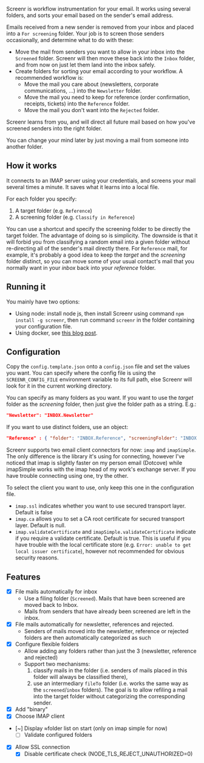 Screenr is workflow instrumentation for your email. It works using several folders, and sorts your email based on the sender's email address.

Emails received from a new sender is removed from your inbox and placed into a `For screening` folder. Your job is to screen those senders occasionally, and determine what to do with these:
- Move the mail from senders you want to allow in your inbox into the `Screened` folder. Screenr will then move these back into the `Inbox` folder, and from now on just let them land into the inbox safely.
- Create folders for sorting your email according to your workflow. A recommended workflow is:
  - Move the mail you care  about (newsletters, corporate communications, ...) into the `Newsletter` folder.
  - Move the mail you need to keep for reference (order confirmation, receipts, tickets) into the `Reference` folder.
  - Move the mail you don't want into the `Rejected` folder.

Screenr learns from you, and will direct all future mail based on how you've screened senders into the right folder.

You can change your mind later by just moving a mail from someone into another folder.

## How it works

It connects to an IMAP server using your credentials, and screens your mail several times a minute. It saves what it learns into a local file.

For each folder you specify:
1. A target folder (e.g. `Reference`)
2. A screening folder (e.g. `Classify in Reference`)

You can use a shortcut and specify the screening folder to be directly the target folder. The advantage of doing so is simplicity. The downside is that it will forbid you from classifying a random email into a given folder without re-directing all of the sender's mail directly there. For `Reference` mail, for example, it's probably a good idea to keep the _target_ and the _screening_ folder distinct, so you can move some of your usual contact's mail that you normally want in your _inbox_ back into your _reference_ folder.

## Running it

You mainly have two options:
- Using node: install node js, then install Screenr using command `npm install -g screenr`, then run command `screenr` in the folder containing your configuration file.
- Using docker, see [this blog post](https://feval.ca/posts/screenr).

## Configuration

Copy the `config.template.json` onto a `config.json` file and set the values you want. You can specify where the config file is using the `SCREENR_CONFIG_FILE` environment variable to its full path, else Screenr will look for it in the current working directory.

You can specify as many folders as you want. If you want to use the _target_ folder as the _screening_ folder, then just give the folder path as a string. E.g.:

```json
"Newsletter": "INBOX.Newsletter"
```

If you want to use distinct folders, use an object:

```json
"Reference" : { "folder": "INBOX.Reference", "screeningFolder": "INBOX.FileIn.Reference" }
```

Screenr supports two email client connectors for now: `imap` and `imapSimple`. The only difference is the library it's using for connecting, however I've noticed that imap is slightly faster on my person email (Dotcove) while imapSimple works with the imap head of my work's exchange server. If you have trouble connecting using one, try the other.

To select the client you want to use, only keep this one in the configuration file. 

- `imap.ssl` indicates whether you want to use secured transport layer. Default is false
- `imap.ca` allows you to set a CA root certificate for secured transport layer. Default is null.
- `imap.validateCertificate` and `imapSimple.validateCertificate` indicate if you require a validate certificate. Default is true. This is useful if you have trouble with the local certificate store (e.g. `Error: unable to get local issuer certificate`), however not recommended for obvious security reasons.

## Features

- [x] File mails automatically for inbox
  - Use a filing folder (`Screened`). Mails that have been screened are moved back to Inbox.
  - Mails from senders that have already been screened are left in the inbox.
- [x] File mails automatically for newsletter, references and rejected.
  - Senders of mails moved into the newsletter, reference or rejected folders are then automatically categorized as such
- [x] Configure flexible folders
  - Allow adding any folders rather than just the 3 (newsletter, reference and rejected)
  - Support two mechanisms: 
    1. classify mails in the folder (i.e. senders of mails placed in this folder will always be classified there),
    2. use an intermediary `fileTo` folder (i.e. works the same way as the `screened`/`inbox` folders). The goal is to allow refiling a mail into the target folder without categorizing the corresponding sender.
- [x] Add "binary"
- [x] Choose IMAP client
- [~] Display ≈folder list on start (only on imap simple for now)
  - [ ] Validate configured folders
- [x] Allow SSL connection
  - [x] Disable certificate check (NODE_TLS_REJECT_UNAUTHORIZED=0)
